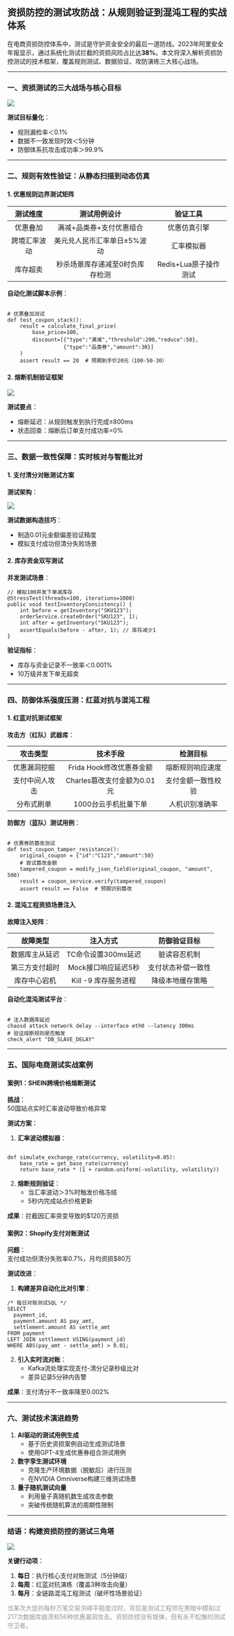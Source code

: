 ## <font style="color:rgba(0, 0, 0, 0.9);background-color:rgb(252, 252, 252);">资损防控的测试攻防战：从规则验证到混沌工程的实战体系</font>
<font style="color:rgba(0, 0, 0, 0.9);background-color:rgb(252, 252, 252);">在电商资损防控体系中，测试是守护资金安全的最后一道防线。2023年阿里安全年报显示，通过系统化测试拦截的资损风险占比达</font>**<font style="color:rgba(0, 0, 0, 0.9);background-color:rgb(252, 252, 252);">38%</font>**<font style="color:rgba(0, 0, 0, 0.9);background-color:rgb(252, 252, 252);">。本文将深入解析资损防控测试的技术框架，覆盖规则测试、数据验证、攻防演练三大核心战场。</font>

---

### <font style="color:rgba(0, 0, 0, 0.9);background-color:rgb(252, 252, 252);">一、资损测试的三大战场与核心目标</font>
![](https://cdn.nlark.com/yuque/0/2025/png/538409/1751973441569-2b7aa6e7-8dd0-4534-8d56-76b78380a2a2.png)

**<font style="color:rgba(0, 0, 0, 0.9);background-color:rgb(252, 252, 252);">测试目标量化</font>**<font style="color:rgba(0, 0, 0, 0.9);background-color:rgb(252, 252, 252);">：</font>

+ <font style="color:rgba(0, 0, 0, 0.9);background-color:rgb(252, 252, 252);">规则漏检率＜0.1%</font>
+ <font style="color:rgba(0, 0, 0, 0.9);background-color:rgb(252, 252, 252);">数据不一致发现时效＜5分钟</font>
+ <font style="color:rgba(0, 0, 0, 0.9);background-color:rgb(252, 252, 252);">防御体系抗攻击成功率＞99.9%</font>

---

### <font style="color:rgba(0, 0, 0, 0.9);background-color:rgb(252, 252, 252);">二、规则有效性验证：从静态扫描到动态仿真</font>
#### <font style="color:rgba(0, 0, 0, 0.9);background-color:rgb(252, 252, 252);">1. </font>**<font style="color:rgba(0, 0, 0, 0.9);background-color:rgb(252, 252, 252);">优惠规则边界测试矩阵</font>**
| **<font style="color:rgba(0, 0, 0, 0.9);background-color:rgb(252, 252, 252);">测试维度</font>** | **<font style="color:rgba(0, 0, 0, 0.9);background-color:rgb(252, 252, 252);">测试用例设计</font>** | **<font style="color:rgba(0, 0, 0, 0.9);background-color:rgb(252, 252, 252);">验证工具</font>** |
| :---: | :---: | :---: |
| <font style="color:rgba(0, 0, 0, 0.9);background-color:rgb(252, 252, 252);">优惠叠加</font> | <font style="color:rgba(0, 0, 0, 0.9);background-color:rgb(252, 252, 252);">满减+品类券+支付优惠组合</font> | <font style="color:rgba(0, 0, 0, 0.9);background-color:rgb(252, 252, 252);">优惠仿真引擎</font> |
| <font style="color:rgba(0, 0, 0, 0.9);background-color:rgb(252, 252, 252);">跨境汇率波动</font> | <font style="color:rgba(0, 0, 0, 0.9);background-color:rgb(252, 252, 252);">美元兑人民币汇率单日±5%波动</font> | <font style="color:rgba(0, 0, 0, 0.9);background-color:rgb(252, 252, 252);">汇率模拟器</font> |
| <font style="color:rgba(0, 0, 0, 0.9);background-color:rgb(252, 252, 252);">库存超卖</font> | <font style="color:rgba(0, 0, 0, 0.9);background-color:rgb(252, 252, 252);">秒杀场景库存递减至0时负库存检测</font> | <font style="color:rgba(0, 0, 0, 0.9);background-color:rgb(252, 252, 252);">Redis+Lua原子操作测试</font> |


**<font style="color:rgba(0, 0, 0, 0.9);background-color:rgb(252, 252, 252);">自动化测试脚本示例</font>**<font style="color:rgba(0, 0, 0, 0.9);background-color:rgb(252, 252, 252);">：</font>

```plain

# 优惠叠加测试
def test_coupon_stack():
    result = calculate_final_price(
        base_price=100, 
        discount=[{"type":"满减","threshold":200,"reduce":50}, 
                  {"type":"品类券","amount":30}]
    )
    assert result == 20  # 预期到手价20元（100-50-30）
```

#### <font style="color:rgba(0, 0, 0, 0.9);background-color:rgb(252, 252, 252);">2. </font>**<font style="color:rgba(0, 0, 0, 0.9);background-color:rgb(252, 252, 252);">熔断机制验证框架</font>**
![](https://cdn.nlark.com/yuque/0/2025/png/538409/1751973458278-fa957074-5546-4ada-b202-f16e78e5ef84.png)

**<font style="color:rgba(0, 0, 0, 0.9);background-color:rgb(252, 252, 252);">测试要点</font>**<font style="color:rgba(0, 0, 0, 0.9);background-color:rgb(252, 252, 252);">：</font>

+ <font style="color:rgba(0, 0, 0, 0.9);background-color:rgb(252, 252, 252);">熔断延迟：从规则触发到执行完成≤800ms</font>
+ <font style="color:rgba(0, 0, 0, 0.9);background-color:rgb(252, 252, 252);">状态回查：熔断后订单支付成功率=0%</font>

---

### <font style="color:rgba(0, 0, 0, 0.9);background-color:rgb(252, 252, 252);">三、数据一致性保障：实时核对与智能比对</font>
#### <font style="color:rgba(0, 0, 0, 0.9);background-color:rgb(252, 252, 252);">1. </font>**<font style="color:rgba(0, 0, 0, 0.9);background-color:rgb(252, 252, 252);">支付清分对账测试方案</font>**
**<font style="color:rgba(0, 0, 0, 0.9);background-color:rgb(252, 252, 252);">测试架构</font>**<font style="color:rgba(0, 0, 0, 0.9);background-color:rgb(252, 252, 252);">：</font>

![](https://cdn.nlark.com/yuque/0/2025/png/538409/1751973487590-be5d3849-d786-4328-ae3c-6257961465ed.png)

**<font style="color:rgba(0, 0, 0, 0.9);background-color:rgb(252, 252, 252);">测试数据构造技巧</font>**<font style="color:rgba(0, 0, 0, 0.9);background-color:rgb(252, 252, 252);">：</font>

+ <font style="color:rgba(0, 0, 0, 0.9);background-color:rgb(252, 252, 252);">制造0.01元金额偏差验证精度</font>
+ <font style="color:rgba(0, 0, 0, 0.9);background-color:rgb(252, 252, 252);">模拟支付成功但清分失败场景</font>

#### <font style="color:rgba(0, 0, 0, 0.9);background-color:rgb(252, 252, 252);">2. </font>**<font style="color:rgba(0, 0, 0, 0.9);background-color:rgb(252, 252, 252);">库存资金双写测试</font>**
**<font style="color:rgba(0, 0, 0, 0.9);background-color:rgb(252, 252, 252);">并发测试场景</font>**<font style="color:rgba(0, 0, 0, 0.9);background-color:rgb(252, 252, 252);">：</font>

```plain
// 模拟100并发下单减库存
@StressTest(threads=100, iterations=1000)
public void testInventoryConsistency() {
    int before = getInventory("SKU123");
    orderService.createOrder("SKU123", 1);
    int after = getInventory("SKU123");
    assertEquals(before - after, 1); // 库存减少1
}
```

**<font style="color:rgba(0, 0, 0, 0.9);background-color:rgb(252, 252, 252);">验证指标</font>**<font style="color:rgba(0, 0, 0, 0.9);background-color:rgb(252, 252, 252);">：</font>

+ <font style="color:rgba(0, 0, 0, 0.9);background-color:rgb(252, 252, 252);">库存与资金记录不一致率＜0.001%</font>
+ <font style="color:rgba(0, 0, 0, 0.9);background-color:rgb(252, 252, 252);">10万级并发下单无超卖</font>

---

### <font style="color:rgba(0, 0, 0, 0.9);background-color:rgb(252, 252, 252);">四、防御体系强度压测：红蓝对抗与混沌工程</font>
#### <font style="color:rgba(0, 0, 0, 0.9);background-color:rgb(252, 252, 252);">1. </font>**<font style="color:rgba(0, 0, 0, 0.9);background-color:rgb(252, 252, 252);">红蓝对抗测试框架</font>**
**<font style="color:rgba(0, 0, 0, 0.9);background-color:rgb(252, 252, 252);">攻击方（红队）武器库</font>**<font style="color:rgba(0, 0, 0, 0.9);background-color:rgb(252, 252, 252);">：</font>

| **<font style="color:rgba(0, 0, 0, 0.9);background-color:rgb(252, 252, 252);">攻击类型</font>** | **<font style="color:rgba(0, 0, 0, 0.9);background-color:rgb(252, 252, 252);">技术手段</font>** | **<font style="color:rgba(0, 0, 0, 0.9);background-color:rgb(252, 252, 252);">检测目标</font>** |
| :---: | :---: | :---: |
| <font style="color:rgba(0, 0, 0, 0.9);background-color:rgb(252, 252, 252);">优惠漏洞挖掘</font> | <font style="color:rgba(0, 0, 0, 0.9);background-color:rgb(252, 252, 252);">Frida Hook修改优惠券金额</font> | <font style="color:rgba(0, 0, 0, 0.9);background-color:rgb(252, 252, 252);">熔断规则响应速度</font> |
| <font style="color:rgba(0, 0, 0, 0.9);background-color:rgb(252, 252, 252);">支付中间人攻击</font> | <font style="color:rgba(0, 0, 0, 0.9);background-color:rgb(252, 252, 252);">Charles篡改支付金额为0.01元</font> | <font style="color:rgba(0, 0, 0, 0.9);background-color:rgb(252, 252, 252);">支付金额一致性校验</font> |
| <font style="color:rgba(0, 0, 0, 0.9);background-color:rgb(252, 252, 252);">分布式刷单</font> | <font style="color:rgba(0, 0, 0, 0.9);background-color:rgb(252, 252, 252);">1000台云手机批量下单</font> | <font style="color:rgba(0, 0, 0, 0.9);background-color:rgb(252, 252, 252);">人机识别准确率</font> |


**<font style="color:rgba(0, 0, 0, 0.9);background-color:rgb(252, 252, 252);">防御方（蓝队）测试用例</font>**<font style="color:rgba(0, 0, 0, 0.9);background-color:rgb(252, 252, 252);">：</font>

```plain

# 优惠券防篡改测试
def test_coupon_tamper_resistance():
    original_coupon = {"id":"C123","amount":50}
    # 尝试篡改金额
    tampered_coupon = modify_json_field(original_coupon, "amount", 500)
    result = coupon_service.verify(tampered_coupon)
    assert result == False  # 预期识别篡改
```

#### <font style="color:rgba(0, 0, 0, 0.9);background-color:rgb(252, 252, 252);">2. </font>**<font style="color:rgba(0, 0, 0, 0.9);background-color:rgb(252, 252, 252);">混沌工程资损场景注入</font>**
**<font style="color:rgba(0, 0, 0, 0.9);background-color:rgb(252, 252, 252);">故障注入矩阵</font>**<font style="color:rgba(0, 0, 0, 0.9);background-color:rgb(252, 252, 252);">：</font>

| **<font style="color:rgba(0, 0, 0, 0.9);background-color:rgb(252, 252, 252);">故障类型</font>** | **<font style="color:rgba(0, 0, 0, 0.9);background-color:rgb(252, 252, 252);">注入方式</font>** | **<font style="color:rgba(0, 0, 0, 0.9);background-color:rgb(252, 252, 252);">防御验证目标</font>** |
| :---: | :---: | :---: |
| <font style="color:rgba(0, 0, 0, 0.9);background-color:rgb(252, 252, 252);">数据库主从延迟</font> | <font style="color:rgba(0, 0, 0, 0.9);background-color:rgb(252, 252, 252);">TC命令设置300ms延迟</font> | <font style="color:rgba(0, 0, 0, 0.9);background-color:rgb(252, 252, 252);">脏读容忍机制</font> |
| <font style="color:rgba(0, 0, 0, 0.9);background-color:rgb(252, 252, 252);">第三方支付超时</font> | <font style="color:rgba(0, 0, 0, 0.9);background-color:rgb(252, 252, 252);">Mock接口响应延迟5秒</font> | <font style="color:rgba(0, 0, 0, 0.9);background-color:rgb(252, 252, 252);">支付状态补偿一致性</font> |
| <font style="color:rgba(0, 0, 0, 0.9);background-color:rgb(252, 252, 252);">库存中心宕机</font> | <font style="color:rgba(0, 0, 0, 0.9);background-color:rgb(252, 252, 252);">Kill -9 库存服务进程</font> | <font style="color:rgba(0, 0, 0, 0.9);background-color:rgb(252, 252, 252);">降级本地缓存策略</font> |


**<font style="color:rgba(0, 0, 0, 0.9);background-color:rgb(252, 252, 252);">自动化混沌测试平台</font>**<font style="color:rgba(0, 0, 0, 0.9);background-color:rgb(252, 252, 252);">：</font>

```plain

# 注入数据库延迟
chaosd attack network delay --interface eth0 --latency 300ms
# 验证熔断规则是否触发
check_alert "DB_SLAVE_DELAY"
```

---

### <font style="color:rgba(0, 0, 0, 0.9);background-color:rgb(252, 252, 252);">五、国际电商测试实战案例</font>
#### <font style="color:rgba(0, 0, 0, 0.9);background-color:rgb(252, 252, 252);">案例1：SHEIN跨境价格熔断测试</font>
**<font style="color:rgba(0, 0, 0, 0.9);background-color:rgb(252, 252, 252);">挑战</font>**<font style="color:rgba(0, 0, 0, 0.9);background-color:rgb(252, 252, 252);">：  
</font><font style="color:rgba(0, 0, 0, 0.9);background-color:rgb(252, 252, 252);">50国站点实时汇率波动导致价格异常</font>

**<font style="color:rgba(0, 0, 0, 0.9);background-color:rgb(252, 252, 252);">测试方案</font>**<font style="color:rgba(0, 0, 0, 0.9);background-color:rgb(252, 252, 252);">：</font>

1. **<font style="color:rgba(0, 0, 0, 0.9);background-color:rgb(252, 252, 252);">汇率波动模拟器</font>**<font style="color:rgba(0, 0, 0, 0.9);background-color:rgb(252, 252, 252);">：</font>

```plain

def simulate_exchange_rate(currency, volatility=0.05):
    base_rate = get_base_rate(currency)
    return base_rate * (1 + random.uniform(-volatility, volatility))
```

2. **<font style="color:rgba(0, 0, 0, 0.9);background-color:rgb(252, 252, 252);">熔断规则验证</font>**<font style="color:rgba(0, 0, 0, 0.9);background-color:rgb(252, 252, 252);">：</font>
    - <font style="color:rgba(0, 0, 0, 0.9);background-color:rgb(252, 252, 252);">当汇率波动＞3%时触发价格冻结</font>
    - <font style="color:rgba(0, 0, 0, 0.9);background-color:rgb(252, 252, 252);">5秒内完成站点价格更新</font>

**<font style="color:rgba(0, 0, 0, 0.9);background-color:rgb(252, 252, 252);">成果</font>**<font style="color:rgba(0, 0, 0, 0.9);background-color:rgb(252, 252, 252);">：拦截因汇率突变导致的$120万资损</font>

#### <font style="color:rgba(0, 0, 0, 0.9);background-color:rgb(252, 252, 252);">案例2：Shopify支付对账测试</font>
**<font style="color:rgba(0, 0, 0, 0.9);background-color:rgb(252, 252, 252);">问题</font>**<font style="color:rgba(0, 0, 0, 0.9);background-color:rgb(252, 252, 252);">：  
</font><font style="color:rgba(0, 0, 0, 0.9);background-color:rgb(252, 252, 252);">支付成功但清分失败率0.7%，月均资损$80万</font>

**<font style="color:rgba(0, 0, 0, 0.9);background-color:rgb(252, 252, 252);">测试改进</font>**<font style="color:rgba(0, 0, 0, 0.9);background-color:rgb(252, 252, 252);">：</font>

1. **<font style="color:rgba(0, 0, 0, 0.9);background-color:rgb(252, 252, 252);">构建差异自动化比对引擎</font>**<font style="color:rgba(0, 0, 0, 0.9);background-color:rgb(252, 252, 252);">：</font>

```plain
/* 每日对账测试SQL */
SELECT 
  payment_id,
  payment.amount AS pay_amt,
  settlement.amount AS settle_amt
FROM payment 
LEFT JOIN settlement USING(payment_id)
WHERE ABS(pay_amt - settle_amt) > 0.01;
```

2. **<font style="color:rgba(0, 0, 0, 0.9);background-color:rgb(252, 252, 252);">引入实时流对账</font>**<font style="color:rgba(0, 0, 0, 0.9);background-color:rgb(252, 252, 252);">：</font>
    - <font style="color:rgba(0, 0, 0, 0.9);background-color:rgb(252, 252, 252);">Kafka流处理实现支付-清分记录秒级比对</font>
    - <font style="color:rgba(0, 0, 0, 0.9);background-color:rgb(252, 252, 252);">差异记录5分钟内告警</font>

**<font style="color:rgba(0, 0, 0, 0.9);background-color:rgb(252, 252, 252);">成果</font>**<font style="color:rgba(0, 0, 0, 0.9);background-color:rgb(252, 252, 252);">：支付清分不一致率降至0.002%</font>

---

### <font style="color:rgba(0, 0, 0, 0.9);background-color:rgb(252, 252, 252);">六、测试技术演进趋势</font>
1. **<font style="color:rgba(0, 0, 0, 0.9);background-color:rgb(252, 252, 252);">AI驱动的测试用例生成</font>**
    - <font style="color:rgba(0, 0, 0, 0.9);background-color:rgb(252, 252, 252);">基于历史资损案例自动生成测试场景</font>
    - <font style="color:rgba(0, 0, 0, 0.9);background-color:rgb(252, 252, 252);">使用GPT-4生成优惠券组合测试用例</font>
2. **<font style="color:rgba(0, 0, 0, 0.9);background-color:rgb(252, 252, 252);">数字孪生测试环境</font>**
    - <font style="color:rgba(0, 0, 0, 0.9);background-color:rgb(252, 252, 252);">克隆生产环境数据（脱敏后）进行压测</font>
    - <font style="color:rgba(0, 0, 0, 0.9);background-color:rgb(252, 252, 252);">在NVIDIA Omniverse构建三维测试场景</font>
3. **<font style="color:rgba(0, 0, 0, 0.9);background-color:rgb(252, 252, 252);">量子随机测试向量</font>**
    - <font style="color:rgba(0, 0, 0, 0.9);background-color:rgb(252, 252, 252);">利用量子真随机数生成攻击参数</font>
    - <font style="color:rgba(0, 0, 0, 0.9);background-color:rgb(252, 252, 252);">突破传统随机算法的周期性限制</font>

---

### <font style="color:rgba(0, 0, 0, 0.9);background-color:rgb(252, 252, 252);">结语：构建资损防控的测试三角塔</font>
![](https://cdn.nlark.com/yuque/0/2025/png/538409/1751973750348-9a7edae5-5bb8-43d0-b8be-bbc1b56feed4.png)

**<font style="color:rgba(0, 0, 0, 0.9);background-color:rgb(252, 252, 252);">关键行动项</font>**<font style="color:rgba(0, 0, 0, 0.9);background-color:rgb(252, 252, 252);">：</font>

1. **<font style="color:rgba(0, 0, 0, 0.9);background-color:rgb(252, 252, 252);">每日</font>**<font style="color:rgba(0, 0, 0, 0.9);background-color:rgb(252, 252, 252);">：执行核心支付对账测试（5分钟级）</font>
2. **<font style="color:rgba(0, 0, 0, 0.9);background-color:rgb(252, 252, 252);">每周</font>**<font style="color:rgba(0, 0, 0, 0.9);background-color:rgb(252, 252, 252);">：红蓝对抗演练（覆盖3种攻击向量）</font>
3. **<font style="color:rgba(0, 0, 0, 0.9);background-color:rgb(252, 252, 252);">每月</font>**<font style="color:rgba(0, 0, 0, 0.9);background-color:rgb(252, 252, 252);">：全链路混沌工程测试（破坏性场景验证）</font>

<font style="color:rgba(0, 0, 0, 0.4);background-color:rgb(252, 252, 252);">当某次大促的每秒万笔交易洪峰平稳度过时，背后是测试工程师在黑暗中模拟过217次数据库崩溃和56种优惠漏洞攻击。资损防控没有银弹，但有永不松懈的测试守卫者。</font>

